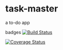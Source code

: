 task-master
===========

a to-do app

badges
[![Build Status](https://travis-ci.org/SarahMPearson/task-master.svg)](https://travis-ci.org/SarahMPearson/task-master)

[![Coverage Status](https://coveralls.io/repos/SarahMPearson/task-master/badge.png)](https://coveralls.io/r/SarahMPearson/task-master)
